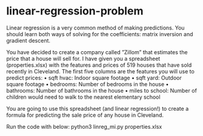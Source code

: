 # linear-regression-problem
Linear regression is a very common method of making predictions. You should learn both ways of solving for the coefficients: matrix inversion and gradient descent.

You have decided to create a company called ”Zillom” that estimates the price that a house will sell for. I have given you a spreadsheet (properties.xlsx) with the features and prices of 519 houses that have sold recently in Cleveland. The first five columns are the features you will use to predict prices:
• sqft hvac: Indoor square footage
• sqft yard: Outdoor square footage
• bedrooms: Number of bedrooms in the house
• bathrooms: Number of bathrooms in the house
• miles to school: Number of children would need to walk to the nearest elementary school

You are going to use this spreadsheet (and linear regression!) to create a formula for predicting the sale price of any house in Cleveland.

Run the code with below:  python3 linreg_mi.py properties.xlsx
